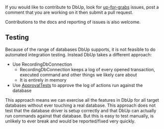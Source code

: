 If you would like to contribute to DbUp, look for [up-for-grabs](https://github.com/DbUp/DbUp/labels/up-for-grabs) issues, post a comment that you are working on it then submit a pull request.

Contributions to the docs and reporting of issues is also welcome.

## Testing
Because of the range of databases DbUp supports, it is not feasible to do automated integration testing. Instead DbUp takes a different approach:

* Use RecordingDbConnection
  - RecordingDbConnection keeps a log of every opened transaction, executed command and other things we likely care about
  - It is entirely in memory
* Use [ApprovalTests](https://github.com/approvals/ApprovalTests.Net) to approve the log of actions run against the database

This approach means we can exercise all the features in DbUp for all target databases without ever touching a real database. This approach does not test that the database driver is setup correctly and that DbUp can actually run commands against that database. But this is easy to test manually, is unlikely to ever break and would be reported/fixed very quickly.
